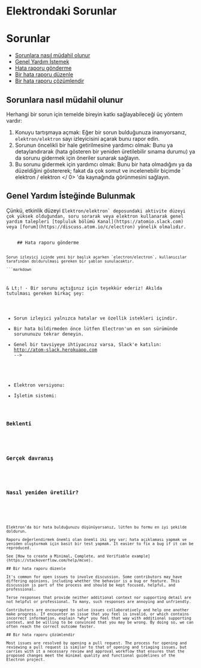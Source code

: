 # Elektrondaki Sorunlar

# Sorunlar

* [Sorunlara nasıl müdahil olunur](#how-to-contribute-in-issues)
* [Genel Yardım İstemek](#asking-for-general-help)
* [Hata raporu gönderme](#submitting-a-bug-report)
* [Bir hata raporu düzenle](#triaging-a-bug-report)
* [Bir hata raporu çözümlendir](#resolving-a-bug-report)

## Sorunlara nasıl müdahil olunur

Herhangi bir sorun için temelde bireyin katkı sağlayabileceği üç yöntem vardır:

1. Konuyu tartışmaya açmak: Eğer bir sorun bulduğunuza inanıyorsanız, `elektron/elektron` sayı izleyicisini açarak bunu rapor edin.
2. Sorunun öncelikli bir hale getirilmesine yardımcı olmak: Bunu ya detaylandırarak (hata gösteren bir yeniden üretilebilir sınama durumu) ya da sorunu gidermek için öneriler sunarak sağlayın.
3. Bu sorunu gidermek için yardımcı olmak: Bunu bir hata olmadığını ya da düzeldiğini göstererek; fakat da çok somut ve incelenebilir biçimde ` elektron / elektron </ 0> 'da kaynağında görünmesini sağlayın.</li>
</ol>

<h2>Genel Yardım İsteğinde Bulunmak</h2>

<p>Çünkü, etkinlik düzeyi <code>Elektron/elektron` deposundaki aktivite düzeyi çok yüksek olduğundan, soru sorarak veya elektron kullanarak genel yardım talepleri [topluluk bölümü Kanal](https://atomio.slack.com) veya [forum](https://discuss.atom.io/c/electron) yönelik olmalıdır.</p> 
    ## Hata raporu gönderme
    
    Sorun izleyici içinde yeni bir başlık açarken `electron/electron`, kullanıcılar tarafından doldurulması gereken bir şablon sunulacaktır.
    
    ```markdown
& Lt;! -
Bir sorunu açtığınız için teşekkür ederiz! Akılda tutulması gereken birkaç şey: 

- Sorun izleyici yalnızca hatalar ve özellik istekleri içindir.
- Bir hata bildirmeden önce lütfen Electron'un en son sürümünde sorununuzu tekrar deneyin.
- Genel bir tavsiyeye ihtiyacınız varsa, Slack'e katılın: http://atom-slack.herokuapp.com
-->

* Elektron versiyonu:
* İşletim sistemi:

### Beklenti

<!-- Sizce ne olmalı? -->

### Gerçek davranış

<!-- Aslında ne oluyor? -->

### Nasıl yeniden üretilir?

<!--

Bu hatayı hızlı bir şekilde gözden geçirmek için en doğru yöntem, klonlanıp çalıştırılabilecek bir REPOSITORY sağlamaktır.

Https://github.com/electron/electron-quick-start'u forklayabilir ve değişliklerinizle şubeye bir bağlantı ekleyebilirsiniz.

Bir URL girerseniz, lütfen repo örneğinizi kopyalamak / ayarlamak / çalıştırmak için gerekli komutları listeleyin. Örneğin,

  $ git clone $YOUR_URL -b $BRANCH
  $ npm install
  $ npm start || electron.

-->
```

Elektron'da bir hata bulduğunuzu düşünüyorsanız, lütfen bu formu en iyi şekilde doldurun.

Raporu değerlendirmek önemli olan önemli iki şey var; hata açıklaması yapmak ve yeniden oluşturmak için basit bir test yapmak. It easier to fix a bug if it can be reproduced.

See [How to create a Minimal, Complete, and Verifiable example](https://stackoverflow.com/help/mcve).

## Bir hata raporu düzenle

It's common for open issues to involve discussion. Some contributors may have differing opinions, including whether the behavior is a bug or feature. This discussion is part of the process and should be kept focused, helpful, and professional.

Terse responses that provide neither additional context nor supporting detail are not helpful or professional. To many, such responses are annoying and unfriendly.

Contributors are encouraged to solve issues collaboratively and help one another make progress. If encounter an issue that you feel is invalid, or which contains incorrect information, explain *why* you feel that way with additional supporting context, and be willing to be convinced that you may be wrong. By doing so, we can often reach the correct outcome faster.

## Bir hata raporu çözümlendir

Most issues are resolved by opening a pull request. The process for opening and reviewing a pull request is similar to that of opening and triaging issues, but carries with it a necessary review and approval workflow that ensures that the proposed changes meet the minimal quality and functional guidelines of the Electron project.